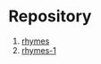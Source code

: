 # Repository
1. [rhymes](https://github.com/mursitaffandi/rhymes)
2. [rhymes-1](https://github.com/mursitaffandi/rhymes-1)
